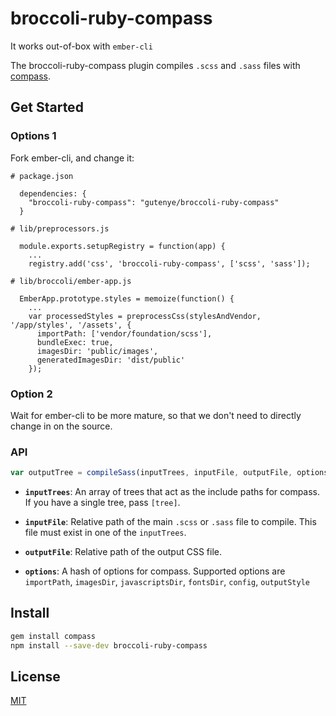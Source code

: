 # broccoli-ruby-compass

It works out-of-box with `ember-cli`

The broccoli-ruby-compass plugin compiles `.scss` and `.sass` files with [compass](https://github.com/Compass/compass).

## Get Started

### Options 1

Fork ember-cli, and change it:

```
# package.json

  dependencies: {
    "broccoli-ruby-compass": "gutenye/broccoli-ruby-compass"
  }

# lib/preprocessors.js

  module.exports.setupRegistry = function(app) {
    ...
    registry.add('css', 'broccoli-ruby-compass', ['scss', 'sass']);

# lib/broccoli/ember-app.js

  EmberApp.prototype.styles = memoize(function() {
    ...
    var processedStyles = preprocessCss(stylesAndVendor, '/app/styles', '/assets', {
      importPath: ['vendor/foundation/scss'],
      bundleExec: true,
      imagesDir: 'public/images',
      generatedImagesDir: 'dist/public'
    });
```

### Option 2

Wait for ember-cli to be more mature, so that we don't need to directly change in on the source.

### API

``` js
var outputTree = compileSass(inputTrees, inputFile, outputFile, options);
```

* **`inputTrees`**: An array of trees that act as the include paths for
  compass. If you have a single tree, pass `[tree]`.

* **`inputFile`**: Relative path of the main `.scss` or `.sass` file to compile. This
  file must exist in one of the `inputTrees`.

* **`outputFile`**: Relative path of the output CSS file.

* **`options`**: A hash of options for compass. Supported options are
  `importPath`, `imagesDir`, `javascriptsDir`, `fontsDir`, `config`, `outputStyle`

## Install

``` bash
gem install compass
npm install --save-dev broccoli-ruby-compass
```


## License

[MIT](https://github.com/gutenye/broccoli-ruby-compass/blob/master/LICENSE.md)
